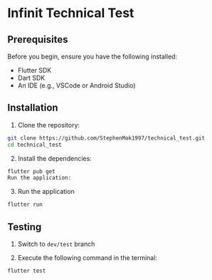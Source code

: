 # Infinit Technical Test

## Prerequisites

Before you begin, ensure you have the following installed:

- Flutter SDK
- Dart SDK
- An IDE (e.g., VSCode or Android Studio)

## Installation

1. Clone the repository:

```bash
git clone https://github.com/StephenMok1997/technical_test.git
cd technical_test
```

2. Install the dependencies:

```bash
flutter pub get
Run the application:
```

3. Run the application

```bash
flutter run
```

## Testing

1. Switch to `dev/test` branch

2. Execute the following command in the terminal:

```bash
flutter test
```
